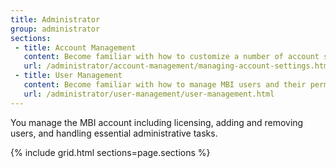 ```yaml
---
title: Administrator
group: administrator
sections:
 - title: Account Management
   content: Become familiar with how to customize a number of account settings for your data warehouse, provision licenses, and how to display dashboards around the office.
   url: /administrator/account-management/managing-account-settings.html
 - title: User Management
   content: Become familiar with how to manage MBI users and their permissions, view billing information, and how to restrict metric access on the user level.
   url: /administrator/user-management/user-management.html
---
```


You manage the MBI account including licensing, adding and removing users, and handling essential administrative tasks.

{% include grid.html sections=page.sections %}
